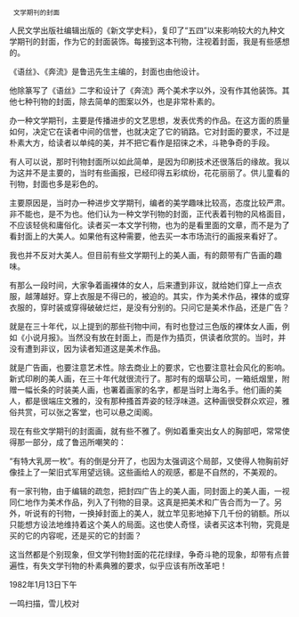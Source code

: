      文学期刊的封面 

  人民文学出版社编辑出版的《新文学史料》，复印了“五四”以来影响较大的九种文学期刊的封面，作为它的封面装饰。每接到这本刊物，注视着封面，我是有些感想的。 

  《语丝》、《奔流》是鲁迅先生主编的，封面也由他设计。 

  他除篆写了《语丝》二字和设计了《奔流》两个美术字以外，没有作其他装饰。其他七种刊物的封面，除去简单的图案以外，也是非常朴素的。 

  办一种文学期刊，主要是传播进步的文艺思想，发表优秀的作品。在这方面的质量如何，决定它在读者中间的信誉，也就决定了它的销路。它对封面的要求，不过是朴素大方，给读者以单纯的美，并不把它看作是招徕之术，斗艳争奇的手段。 

  有人可以说，那时刊物封面所以如此简单，是因为印刷技术还很落后的缘故。我以为这并不是主要的，当时有些画报，已经印得五彩缤纷，花花丽丽了。供儿童看的刊物，封面也多是彩色的。 

  主要原因是，当时办一种进步文学期刊，编者的美学趣味比较高，态度比较严肃。非不能也，是不为也。他们认为一种文学刊物的封面，正代表着刊物的风格面目，不应该轻佻和庸俗化。读者买一本文学刊物，也为的是看里面的文章，而不是为了看封面上的大美人。如果他有这种需要，他去买一本市场流行的画报来看好了。 

  我也并不反对大美人。但目前有些文学期刊上的美人画，有的颇带有广告画的趣味。 

  有那么一段时间，大家争着画裸体的女人，后来遭到非议，就给她们穿上一点衣服，越薄越好。穿上衣服是不得已的，被迫的。其实，作为美术作品，裸体的或穿衣服的，穿时装或穿得破破烂烂，是没有分别的。只问它是美术作品，还是广告？ 

  就是在三十年代，以上提到的那些刊物中间，有时也登过三色版的裸体女人画，例如《小说月报》。当然没有放在封面上，而是作为插页，供读者欣赏的。当时，并没有遭到非议，因为读者知道这是美术作品。 

  就是广告画，也要注意艺术性。除去商业上的要求，它也要注意社会风化的影响。新式印刷的美人画，在三十年代就很流行了。那时有的烟草公司，一箱纸烟里，附赠一幅长条的时装美人画，也署着画家的名字，都是当时上海名手。他们画的美人，都是很端庄文雅的，没有那种搔首弄姿的轻浮味道。这种画很受群众欢迎，雅俗共赏，可以张之客堂，也可以悬之闺阁。 

  现在有些文学期刊的封面画，就有些不雅了。例如着重突出女人的胸部吧，常常使得那一部分，成了鲁迅所嘲笑的： 

  “有特大乳房一枚”。有的倒是分开了，也因为太强调这个局部，又使得人物胸前好像挂上了一架旧式军用望远镜。这些画给人的观感，都是不自然的，不美观的。 

  有一家刊物，由于编辑的疏忽，把封四广告上的美人画，同封面上的美人画，一视同仁地作为美术作品，列入了刊物的目录。这真是把美术和广告合而为一了。另外，听说有的刊物，一换掉封面上的美人，就立竿见影地掉下几千份的销额。所以只能想方设法地维持着这个美人的局面。这也使人奇怪，读者买这本刊物，究竟是买的它的内容呢，还是买的它的封面？ 

  这当然都是个别现象，但文学刊物封面的花花绿绿，争奇斗艳的现象，却带有点普遍性，有失文学刊物的朴素典雅的要求，似乎应该有所改革吧！ 

  1982年1月13日下午 

  一鸣扫描，雪儿校对 

